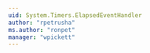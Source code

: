 ```yaml
---
uid: System.Timers.ElapsedEventHandler
author: "rpetrusha"
ms.author: "ronpet"
manager: "wpickett"
---
```

